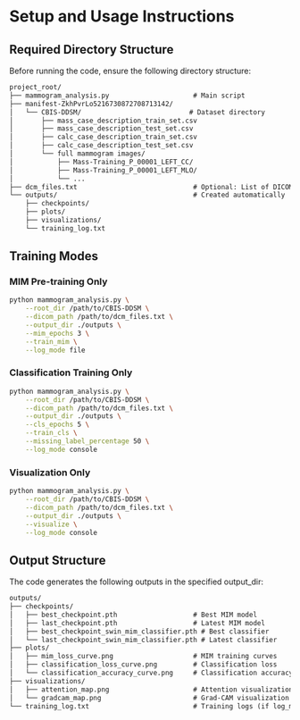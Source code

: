 
# Setup and Usage Instructions

## Required Directory Structure

Before running the code, ensure the following directory structure:
```markdown
project_root/
├── mammogram_analysis.py                     # Main script
├── manifest-ZkhPvrLo5216730872708713142/
│   └── CBIS-DDSM/                           # Dataset directory
│       ├── mass_case_description_train_set.csv
│       ├── mass_case_description_test_set.csv
│       ├── calc_case_description_train_set.csv
│       ├── calc_case_description_test_set.csv
│       └── full mammogram images/
│           ├── Mass-Training_P_00001_LEFT_CC/
│           ├── Mass-Training_P_00001_LEFT_MLO/
│           └── ...
├── dcm_files.txt                             # Optional: List of DICOM paths
└── outputs/                                  # Created automatically
    ├── checkpoints/
    ├── plots/
    ├── visualizations/
    └── training_log.txt
```
## Training Modes

### MIM Pre-training Only
```bash
python mammogram_analysis.py \
    --root_dir /path/to/CBIS-DDSM \
    --dicom_path /path/to/dcm_files.txt \
    --output_dir ./outputs \
    --mim_epochs 3 \
    --train_mim \
    --log_mode file
```
### Classification Training Only
```bash
python mammogram_analysis.py \
    --root_dir /path/to/CBIS-DDSM \
    --dicom_path /path/to/dcm_files.txt \
    --output_dir ./outputs \
    --cls_epochs 5 \
    --train_cls \
    --missing_label_percentage 50 \
    --log_mode console
```
### Visualization Only
```bash
python mammogram_analysis.py \
    --root_dir /path/to/CBIS-DDSM \
    --dicom_path /path/to/dcm_files.txt \
    --output_dir ./outputs \
    --visualize \
    --log_mode console
```

## Output Structure
The code generates the following outputs in the specified output_dir:
```markdown
outputs/
├── checkpoints/
│   ├── best_checkpoint.pth                   # Best MIM model
│   ├── last_checkpoint.pth                   # Latest MIM model
│   ├── best_checkpoint_swin_mim_classifier.pth # Best classifier
│   └── last_checkpoint_swin_mim_classifier.pth # Latest classifier
├── plots/
│   ├── mim_loss_curve.png                    # MIM training curves
│   ├── classification_loss_curve.png         # Classification loss
│   └── classification_accuracy_curve.png     # Classification accuracy
├── visualizations/
│   ├── attention_map.png                     # Attention visualization
│   └── gradcam_map.png                       # Grad-CAM visualization
└── training_log.txt                          # Training logs (if log_mode=file)
```
